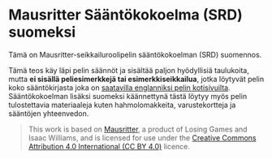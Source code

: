 # Mausritter Sääntökokoelma (SRD) suomeksi

Tämä on Mausritter-seikkailuroolipelin sääntökokoelman (SRD) suomennos.

Tämä teos käy läpi pelin säännöt ja sisältää paljon hyödyllisiä taulukoita, mutta **ei sisällä peliesimerkkejä tai esimerkkiseikkailua**, jotka löytyvät pelin koko sääntökirjasta joka on [saatavilla englanniksi pelin kotisivuilta](https://mausritter.com/#get-mausritter). Sääntökokoelman lisäksi suomeksi käännettynä tästä löytyy myös pelin tulostettavia materiaaleja kuten hahmolomakkeita, varustekortteja ja sääntöjen yhteenvedon.

> This work is based on [Mausritter](https://mausritter.com/), a product of Losing Games and Isaac Williams, and is licensed for use under the [Creative Commons Attribution 4.0 International (CC BY 4.0)](https://creativecommons.org/licenses/by/4.0/) licence.
